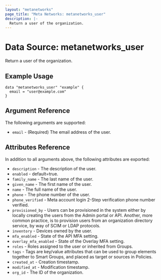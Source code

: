 ```yaml
---
layout: "metanetworks"
page_title: "Meta Networks: metanetworks_user"
description: |-
  Return a user of the organization.
---
```


# Data Source: metanetworks_user

Return a user of the organization.

## Example Usage

```hcl
data "metanetworks_user" "example" {
  email = "user@example.com"
}
```

## Argument Reference

The following arguments are supported:

* `email` - (Required) The email address of the user.

## Attributes Reference

In addition to all arguments above, the following attributes are exported:

* `description` - The description of the user.
* `enabled` - default=true.
* `family_name` - The last name of the user.
* `given_name` - The first name of the user.
* `name` - The full name of the user.
* `phone` - The phone number of the user.
* `phone_verified` - Meta account login 2-Step verification phone number verified.
* `provisioned_by` - Users can be provisioned in the system either by locally creating the users from the Admin portal or API. Another, more common practice, is to provision users from an organization directory service, by way of SCIM or LDAP protocols.
* `inventory` - Devices owned by the user.
* `mfa_enabled` - State of the API MFA setting.
* `overlay_mfa_enabled` - State of the Overlay MFA setting.
* `roles` - Roles assigned to the user or inherited from Groups.
* `tags` - Tags are key/value attributes that can be used to group elements together to Smart Groups, and placed as target or sources in Policies.
* `created_at` - Creation timestamp.
* `modified_at` - Modification timestamp.
* `org_id` - The ID of the organization.
